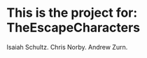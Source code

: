 This is the project for:
TheEscapeCharacters
===================
Isaiah Schultz.
Chris Norby.
Andrew Zurn.
